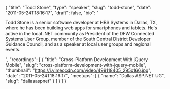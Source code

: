 {
  "title": "Todd Stone",
  "type": "speaker",
  "slug": "todd-stone",
  "date": "2011-05-24T18:16:17",
  "draft": false,
  "bio": "<p>Todd Stone is a senior software developer at HBS Systems in Dallas, TX, where he has been building web apps for smartphones and tablets. He's active in the local .NET community as President of the DFW Connected Systems User Group, member of the South Central District Developer Guidance Council, and as a speaker at local user groups and regional events.</p>",
  "recordings": [
    {
      "title": "Cross-Platform Development With jQuery Mobile",
      "slug": "cross-platform-development-with-jquery-mobile",
      "thumbnail": "https://i.vimeocdn.com/video/499118405_295x166.jpg",
      "date": "2011-05-24T18:16:17",
      "meetups": [
        {
          "name": "Dallas ASP.NET UG",
          "slug": "dallasaspnet"
        }
      ]
    }
  ]
}